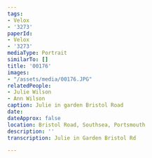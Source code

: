 ```yaml
---
tags:
- Velox
- '3273'
paperId:
- Velox
- '3273'
mediaType: Portrait
similarTo: []
title: '00176'
images:
- "/assets/media/00176.JPG"
relatedPeople:
- Julie Wilson
- Ann Wilson
caption: Julie in garden Bristol Road
date: 
dateApprox: false
location: Bristol Road, Southsea, Portsmouth
description: ''
transcription: Julie in Garden Bristol Rd

---
```

